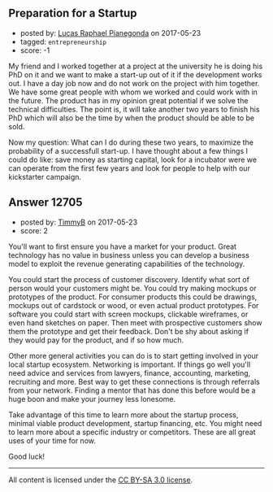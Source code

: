 ## Preparation for a Startup

- posted by: [Lucas Raphael Pianegonda](https://stackexchange.com/users/10909545/lucas-raphael-pianegonda) on 2017-05-23
- tagged: `entrepreneurship`
- score: -1

<p>My friend and I worked together at a project at the university he is doing his PhD on it and we want to make a start-up out of it if the development works out. I have a day job now and do not work on the project with him together. We have some great people with whom we worked and could work with in the future. The product has in my opinion great potential if we solve the technical difficulties. The point is, it will take another two years to finish his PhD which will also be the time by when the product should be able to be sold. </p>

<p>Now my question: What can I do during these two years, to maximize the probability of a successfull start-up. I have thought about a few things I could do like: save money as starting capital, look for a incubator were we can operate from the first few years and look for people to help with our kickstarter campaign.</p>



## Answer 12705

- posted by: [TimmyB](https://stackexchange.com/users/8782762/timmyb) on 2017-05-23
- score: 2

<p>You'll want to first ensure you have a market for your product.  Great technology has no value in business unless you can develop a business model to exploit the revenue generating capabilities of the technology.  </p>

<p>You could start the process of customer discovery.  Identify what sort of person would your customers might be.  You could try making mockups or prototypes of the product. For consumer products this could be drawings, mockups out of cardstock or wood, or even actual product prototypes. For software you could start with screen mockups, clickable wireframes, or even hand sketches on paper. Then meet with prospective customers show them the prototype and get their feedback.  Don't be shy about asking if they would pay for the product, and if so how much.</p>

<p>Other more general activities you can do is to start getting involved in your local startup ecosystem.  Networking is important.  If things go well you'll need advice and services from lawyers, finance, accounting, marketing, recruiting and more. Best way to get these connections is through referrals from your network.  Finding a mentor that has done this before would be a huge boon and make your journey less lonesome.</p>

<p>Take advantage of this time to learn more about the startup process, minimal viable product development, startup financing, etc. You might need to learn more about a specific industry or competitors.  These are all great uses of your time for now.</p>

<p>Good luck!</p>




---

All content is licensed under the [CC BY-SA 3.0 license](https://creativecommons.org/licenses/by-sa/3.0/).
